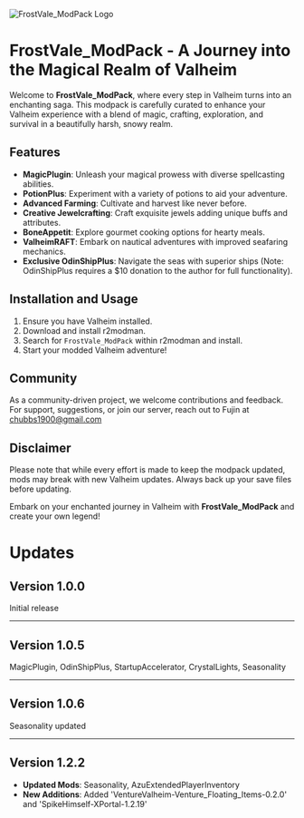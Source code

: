 ![FrostVale_ModPack Logo](https://dehaven.info/wp-content/uploads/2023/12/frostvale_modpack-Medium.png)

# FrostVale_ModPack - A Journey into the Magical Realm of Valheim

Welcome to **FrostVale_ModPack**, where every step in Valheim turns into an enchanting saga. This modpack is carefully curated to enhance your Valheim experience with a blend of magic, crafting, exploration, and survival in a beautifully harsh, snowy realm.

## Features

- **MagicPlugin**: Unleash your magical prowess with diverse spellcasting abilities.
- **PotionPlus**: Experiment with a variety of potions to aid your adventure.
- **Advanced Farming**: Cultivate and harvest like never before.
- **Creative Jewelcrafting**: Craft exquisite jewels adding unique buffs and attributes.
- **BoneAppetit**: Explore gourmet cooking options for hearty meals.
- **ValheimRAFT**: Embark on nautical adventures with improved seafaring mechanics.
- **Exclusive OdinShipPlus**: Navigate the seas with superior ships (Note: OdinShipPlus requires a $10 donation to the author for full functionality).

## Installation and Usage

1. Ensure you have Valheim installed.
2. Download and install r2modman.
3. Search for `FrostVale_ModPack` within r2modman and install.
4. Start your modded Valheim adventure!

## Community

As a community-driven project, we welcome contributions and feedback. For support, suggestions, or join our server, reach out to Fujin at chubbs1900@gmail.com

## Disclaimer

Please note that while every effort is made to keep the modpack updated, mods may break with new Valheim updates. Always back up your save files before updating.

Embark on your enchanted journey in Valheim with **FrostVale_ModPack** and create your own legend!
# Updates

## Version 1.0.0
Initial release

---

## Version 1.0.5
MagicPlugin, OdinShipPlus, StartupAccelerator, CrystalLights, Seasonality

---

## Version 1.0.6
Seasonality updated

---

## Version 1.2.2
- **Updated Mods**: Seasonality, AzuExtendedPlayerInventory
- **New Additions**: Added 'VentureValheim-Venture_Floating_Items-0.2.0' and 'SpikeHimself-XPortal-1.2.19'

